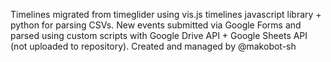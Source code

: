 Timelines migrated from timeglider using vis.js timelines javascript library + python for parsing CSVs. 
New events submitted via Google Forms and parsed using custom scripts with Google Drive API + Google Sheets API (not uploaded to repository).
Created and managed by @makobot-sh
